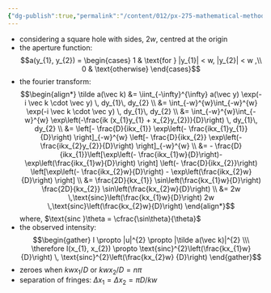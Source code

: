 ```yaml
---
{"dg-publish":true,"permalink":"/content/012/px-275-mathematical-methods/term-2/i-optics/px-275-i6a-square-aperture/","noteIcon":"1","created":"2025-08-27T13:15:24.019+01:00","updated":"2025-03-09T12:38:32.000+00:00"}
---
```


- considering a square hole with sides, $2w$, centred at the origin
- the aperture function:
$$a(y_{1}, y_{2}) = \begin{cases} 1 & \text{for } |y_{1}| < w, |y_{2}| < w ,\\
0 & \text{otherwise}
\end{cases}$$
- the fourier transform:
$$\begin{align*}
\tilde a(\vec k) &= \iint_{-\infty}^{\infty} a(\vec y) \exp(-i \vec k \cdot \vec y) \, dy_{1}\, dy_{2} \\
 &= \int_{-w}^{w}\int_{-w}^{w} \exp(-i \vec k \cdot \vec y) \, dy_{1}\, dy_{2} \\
 &= \int_{-w}^{w}\int_{-w}^{w} \exp\left(-\frac{ik (x_{1}y_{1} + x_{2}y_{2})}{D}\right) \, dy_{1}\, dy_{2} \\
 &= \left[- \frac{D}{ikx_{1}} \exp\left(- \frac{ikx_{1}y_{1}}{D}\right) \right]_{-w}^{w} \left[- \frac{D}{ikx_{2}} \exp\left(- \frac{ikx_{2}y_{2}}{D}\right) \right]_{-w}^{w} \\
 &= - \frac{D}{ikx_{1}}\left[\exp\left(- \frac{ikx_{1}w}{D}\right)- \exp\left(\frac{ikx_{1}w}{D}\right) \right]  \left(- \frac{D}{ikx_{2}}\right) \left[\exp\left(- \frac{ikx_{2}w}{D}\right) - \exp\left(\frac{ikx_{2}w}{D}\right) \right]  \\
 &= \frac{2D}{kx_{1}} \sin\left(\frac{kx_{1}w}{D}\right) \frac{2D}{kx_{2}} \sin\left(\frac{kx_{2}w}{D}\right)  \\
 &= 2w \,\text{sinc}\left(\frac{kx_{1}w}{D}\right) 2w \,\text{sinc}\left(\frac{kx_{2}w}{D}\right)
\end{align*}$$
	where, $\text{sinc }\theta = \cfrac{\sin\theta}{\theta}$
- the observed intensity:
$$\begin{gather}
I \propto |u|^{2} \propto |\tilde a(\vec k)|^{2} \\\
\therefore I(x_{1}, x_{2}) \propto \text{sinc}^{2}\left(\frac{kx_{1}w}{D}\right) \, \text{sinc}^{2}\left(\frac{kx_{2}w}
{D}\right)
\end{gather}$$
- zeroes when $kwx_{1}/D$ or $kwx_{2}/D = n\pi$
- separation of fringes: $\Delta x_{1} = \Delta x_{2} = \pi D/kw$
